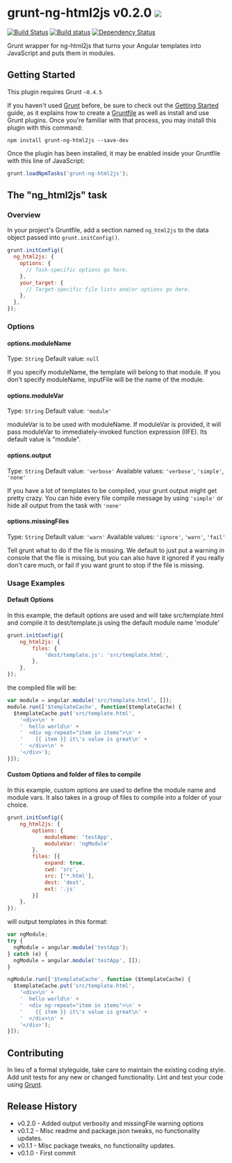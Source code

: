 # grunt-ng-html2js v0.2.0 ![](https://ga-beacon.appspot.com/UA-60632926-1/grunt-ng-html2js/readme?pixel)

[![Build Status](https://travis-ci.org/complex-media/grunt-ng-html2js.svg?branch=master)](https://travis-ci.org/itsnydell/grunt-ng-html2js)
[![Build status](https://ci.appveyor.com/api/projects/status/coiy2dieyfpis5r8?svg=true)](https://ci.appveyor.com/project/itsnydell/grunt-ng-html2js)
[![Dependency Status](https://gemnasium.com/complex-media/grunt-ng-html2js.svg)](https://gemnasium.com/itsnydell/grunt-ng-html2js)

Grunt wrapper for ng-html2js that turns your Angular templates into JavaScript and puts them in modules.

## Getting Started
This plugin requires Grunt `~0.4.5`

If you haven't used [Grunt](http://gruntjs.com/) before, be sure to check out the [Getting Started](http://gruntjs.com/getting-started) guide, as it explains how to create a [Gruntfile](http://gruntjs.com/sample-gruntfile) as well as install and use Grunt plugins. Once you're familiar with that process, you may install this plugin with this command:

```shell
npm install grunt-ng-html2js --save-dev
```

Once the plugin has been installed, it may be enabled inside your Gruntfile with this line of JavaScript:

```js
grunt.loadNpmTasks('grunt-ng-html2js');
```

## The "ng_html2js" task

### Overview
In your project's Gruntfile, add a section named `ng_html2js` to the data object passed into `grunt.initConfig()`.

```JavaScript
grunt.initConfig({
  ng_html2js: {
    options: {
      // Task-specific options go here.
    },
    your_target: {
      // Target-specific file lists and/or options go here.
    },
  },
});
```

### Options

#### options.moduleName
Type: `String`
Default value: `null`

If you specify moduleName, the template will belong to that module.
If you don't specify moduleName, inputFile will be the name of the module.

#### options.moduleVar
Type: `String`
Default value: `'module'`

moduleVar is to be used with moduleName. If moduleVar is provided, it will pass moduleVar to immediately-invoked function expression (IIFE). Its default value is "module".

#### options.output
Type: `String`
Default value: `'verbose'`
Available values: `'verbose'`, `'simple'`, `'none'`

If you have a lot of templates to be compiled, your grunt output might get pretty crazy. You can hide every file compile message by using `'simple'` or hide all output from the task with `'none'`

#### options.missingFiles
Type: `String`
Default value: `'warn'`
Available values: `'ignore'`, `'warn'`, `'fail'`

Tell grunt what to do if the file is missing. We default to just put a warning in console that the file is missing, but you can also have it ignored if you really don't care much, or fail if you want grunt to stop if the file is missing.

### Usage Examples

#### Default Options
In this example, the default options are used and will take src/template.html and compile it to dest/template.js using the default module name 'module'

```JavaScript
grunt.initConfig({
    ng_html2js: {
        files: {
            'dest/template.js': 'src/template.html',
        },
    },
});
```

the compiled file will be:

```JavaScript
var module = angular.module('src/template.html', []);
module.run(['$templateCache', function($templateCache) {
  $templateCache.put('src/template.html',
    '<div>\n' +
    '  hello world\n' +
    '  <div ng-repeat="item in items">\n' +
    '    {{ item }} it\'s value is great\n' +
    '  </div>\n' +
    '</div>');
}]);
```

#### Custom Options and folder of files to compile
In this example, custom options are used to define the module name and module vars. It also takes in a group of files to compile into a folder of your choice.

```JavaScript
grunt.initConfig({
    ng_html2js: {
        options: {
            moduleName: 'testApp',
            moduleVar: 'ngModule'
        },
        files: [{
            expand: true,
            cwd: 'src',
            src: ['*.html'],
            dest: 'dest',
            ext: '.js'
        }]
    },
});
```

will output templates in this format:

```JavaScript
var ngModule;
try {
  ngModule = angular.module('testApp');
} catch (e) {
  ngModule = angular.module('testApp', []);
}

ngModule.run(['$templateCache', function ($templateCache) {
  $templateCache.put('src/template.html',
    '<div>\n' +
    '  hello world\n' +
    '  <div ng-repeat="item in items">\n' +
    '    {{ item }} it\'s value is great\n' +
    '  </div>\n' +
    '</div>');
}]);
```

## Contributing
In lieu of a formal styleguide, take care to maintain the existing coding style. Add unit tests for any new or changed functionality. Lint and test your code using [Grunt](http://gruntjs.com/).

## Release History
- v0.2.0 - Added output verbosity and missingFile warning options
- v0.1.2 - Misc readme and package.json tweaks, no functionality updates.
- v0.1.1 - Misc package tweaks, no functionality updates.
- v0.1.0 - First commit

